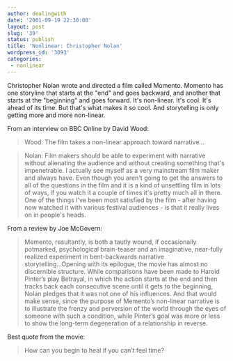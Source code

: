 ```yaml
---
author: dealingwith
date: '2001-09-19 22:30:00'
layout: post
slug: '39'
status: publish
title: 'Nonlinear: Christopher Nolan'
wordpress_id: '3093'
categories:
 - nonlinear
---
```


Christopher Nolan wrote and directed a film called Momento. Momento has one storyline that starts at the "end" and goes backward, and another that starts at the "beginning" and goes forward. It's non-linear. It's cool. It's ahead of its time. But that's what makes it so cool. And storytelling is only getting more and more non-linear.

From an interview on BBC Online by David Wood:

> Wood: The film takes a non-linear approach toward narrative...

> Nolan: Film makers should be able to experiment with narrative without alienating the audience and without creating something that's impenetrable. I actually see myself as a very mainstream film maker and always have. Even though you aren't going to get the answers to all of the questions in the film and it is a kind of unsettling film in lots of ways, if you watch it a couple of times it's pretty much all in there. One of the things I've been most satisfied by the film - after having now watched it with various festival audiences - is that it really lives on in people's heads.

From a review by Joe McGovern:

> Memento, resultantly, is both a tautly wound, if occasionally potmarked, psychological brain-teaser and an imaginative, near-fully realized experiment in bent-backwards narrative storytelling...Opening with its epilogue, the movie has almost no discernible structure. While comparisons have been made to Harold Pinter’s play Betrayal, in which the action starts at the end and then tracks back each consecutive scene until it gets to the beginning, Nolan pledges that it was not one of his influences. And that would make sense, since the purpose of Memento’s non-linear narrative is to illustrate the frenzy and perversion of the world through the eyes of someone with such a condition, while Pinter’s goal was more or less to show the long-term degeneration of a relationship in reverse.

Best quote from the movie:

> How can you begin to heal if you can’t feel time?

